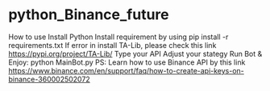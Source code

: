 # python_Binance_future
How to use
Install Python
Install requirement by using pip install -r requirements.txt
If error in install TA-Lib, please check this link https://pypi.org/project/TA-Lib/
Type your API 
Adjust your stategy
Run Bot & Enjoy: python MainBot.py
PS: Learn how to use Binance API by this link https://www.binance.com/en/support/faq/how-to-create-api-keys-on-binance-360002502072
